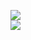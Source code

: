 [![](https://img.shields.io/badge/Made%20With-Github%20Spray-lightgrey.svg?style=for-the-badge&logo=github)](https://github.com/Annihil/github-spray#27054)  
[![](https://i.imgur.com/2DrTn0Z.gif)](https://github.com/Annihil/github-spray)